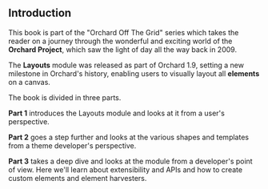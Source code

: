## Introduction ##

This book is part of the "Orchard Off The Grid" series which takes the reader on a journey through the wonderful and exciting world of the **Orchard Project**, which saw the light of day all the way back in 2009.

The **Layouts** module was released as part of Orchard 1.9, setting a new milestone in Orchard's history, enabling users to visually layout all **elements** on a canvas. 

The book is divided in three parts.

**Part 1** introduces the Layouts module and looks at it from a user's perspective.

**Part 2** goes a step further and looks at the various shapes and templates from a theme developer's perspective.

**Part 3** takes a deep dive and looks at the module from a developer's point of view. Here we'll learn about extensibility and APIs and how to create custom elements and element harvesters.